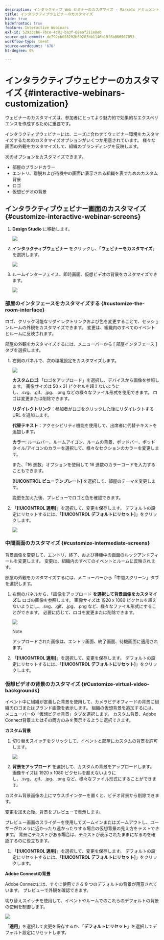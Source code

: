 ```yaml
---
description: インタラクティブ Web セミナーのカスタマイズ - Marketo ドキュメント – 製品ドキュメント
title: インタラクティブウェビナーのカスタマイズ
hide: true
hidefromtoc: true
feature: Interactive Webinars
exl-id: 52933cb6-7bce-4c81-ba3f-68eaf211e8eb
source-git-commit: dc792cb088202b59283bb1146b19f6b086907053
workflow-type: tm+mt
source-wordcount: '676'
ht-degree: 0%

---
```


# インタラクティブウェビナーのカスタマイズ {#interactive-webinars-customization}

ウェビナーのカスタマイズは、参加者にとってより魅力的で効果的なエクスペリエンスを作成するために重要です。

インタラクティブウェビナーには、ニーズに合わせてウェビナー環境をカスタマイズするためのカスタマイズオプションがいくつか用意されています。 様々な画面の外観をカスタマイズして、組織のブランディングを反映します。

次のオプションをカスタマイズできます。

* 部屋のブランドカラー
* エントリ、離脱および待機中の画面に表示される組織を表すためのカスタム背景
* ロゴ
* 仮想ビデオの背景

## インタラクティブウェビナー画面のカスタマイズ {#customize-interactive-webinar-screens}

1. **Design Studio** に移動します。

   ![](assets/interactive-webinars-customization-1.png)

1. **インタラクティブウェビナー** をクリックし、「**ウェビナーをカスタマイズ**」を選択します。

   ![](assets/interactive-webinars-customization-2.png)

1. ルームインターフェイス、即時画面、仮想ビデオの背景をカスタマイズできます。

   ![](assets/interactive-webinars-customization-3.png)

### 部屋のインタフェースをカスタマイズする {#customize-the-room-interface}

ロゴ、クリック可能なリダイレクトリンクおよび色を変更することで、セッションルームの外観をカスタマイズできます。 変更は、組織内のすべてのイベントとルームに反映されます。

部屋の外観をカスタマイズするには、メニューバーから [ 部屋インタフェース ] タブを選択します。

1. 右側のパネルで、次の環境設定をカスタマイズします。

   ![](assets/interactive-webinars-customization-4.png)

   **カスタムロゴ**:「ロゴをアップロード」を選択し、デバイスから画像を参照します。 画像サイズは 50 x 31 ピクセルを超えないようにし、.svg、.gif、.jpg、.png などの様々なファイル形式を使用できます。 ロゴは変更または削除できます。

   **リダイレクトリンク**：参加者がロゴをクリックした後にリダイレクトする URL を追加します。

   **代替テキスト**：アクセシビリティ機能を使用して、出席者に代替テキストを追加します。

   **カラー**: ルームバー、ルームアイコン、ルームの背景、ポッドバー、ポッドタイル/アイコンのカラーを選択して、様々なセクションのカラーを変更します。

   また、「16 進数」オプションを使用して 16 進数のカラーコードを入力することもできます。

   **[!UICONTROL ビューテンプレート]** を選択して、部屋のテーマを変更します。

   変更を加えた後、プレビューでロゴと色を確認できます。

1. 「**[!UICONTROL 適用]**」を選択して、変更を保存します。 デフォルトの設定にリセットするには、「**[!UICONTROL デフォルトにリセット]**」をクリックします。

   ![](assets/interactive-webinars-customization-5.png)

### 中間画面のカスタマイズ {#customize-intermediate-screens}

背景画像を変更して、エントリ、終了、および待機中の画面のルックアンドフィールを変更します。 変更は、組織内のすべてのイベントとルームに反映されます。

部屋の外観をカスタマイズするには、メニューバーから「中間スクリーン」タブを選択します。

1. 右側のパネルから、「画像をアップロード **を選択して背景画像をカスタマイズし** ロゴの画像を参照します。 画像サイズは 1920 x 1080 ピクセルを超えないようにし、.svg、.gif、.jpg、.png など、様々なファイル形式にすることができます。 必要に応じて、ロゴを変更または削除できます。

   ![](assets/interactive-webinars-customization-6.png)

   >[!NOTE]
   >
   >アップロードされた画像は、エントリ画面、終了画面、待機画面に適用されます。

1. 「**[!UICONTROL 適用]**」を選択して、変更を保存します。 デフォルトの設定にリセットするには、「**[!UICONTROL デフォルトにリセット]**」をクリックします。

### 仮想ビデオの背景のカスタマイズ {#Customize-virtual-video-backgrounds}

イベント中に組織が定義した背景を使用して、カメラビデオフィードの背景に組織のロゴまたはブランド画像を表示します。 組織の仮想背景を追加するには、メニューバーの「仮想ビデオ背景」タブを選択します。 カスタム背景、Adobe Connect背景またはその両方のみを表示するように選択できます。

**カスタム背景**

1. 切り替えスイッチをクリックして、イベントと部屋にカスタムの背景を許可します。

   ![](assets/interactive-webinars-customization-7.png)

1. **背景をアップロード** を選択して、カスタムの背景をアップロードします。 画像サイズは 1920 x 1080 ピクセルを超えないようにし、.svg、.gif、.jpg、.png など、様々なファイル形式にすることができます。

カスタム背景画像の上にマウスポインターを置くと、ビデオ背景から削除できます。

変更を加えた後、背景をプレビューで表示します。

プレビュー画面のスライダーを使用してズームインまたはズームアウトし、ユーザーがカメラに近かったり遠かったりする場合の仮想背景の見え方をテストできます。 背景にテキストがある場合は、テキストが表示されたままになるのを確認するのに役立ちます。

1. 「**[!UICONTROL 適用]**」を選択して、変更を保存します。 デフォルトの設定にリセットするには、「**[!UICONTROL デフォルトにリセット]**」をクリックします。

**Adobe Connectの背景**

Adobe Connectには、すぐに使用できる 9 つのデフォルトの背景が用意されています。 プレビューで外観を確認できます。

切り替えスイッチを使用して、イベントやルームでのこれらのデフォルトの背景の使用を制御します。

![](assets/interactive-webinars-customization-8.png)

「**適用**」を選択して変更を保存するか、「**デフォルトにリセット**」を選択してデフォルト設定にリセットします。
